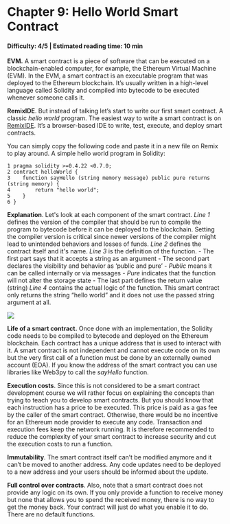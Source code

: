 # Chapter 9: Hello World Smart Contract
#### Difficulty: **4/5** \| Estimated reading time: **10 min**

<dialog character="jellyfish">OK, you’ve received a lot of equipment; let’s make use of it! In the depth of Web3, we call this activity “to buidl”. The etymology of the letter inversion is quite funny if you like to wander.</dialog>

**EVM.** A smart contract is a piece of software that can be executed on a blockchain-enabled computer, for example, the Ethereum Virtual Machine (EVM). In the EVM, a smart contract is an executable program that was deployed to the Ethereum blockchain. It’s usually written in a high-level language called Solidity and compiled into bytecode to be executed whenever someone calls it.

**RemixIDE**. But instead of talking let’s start to write our first smart contract. A classic *hello world* program. The easiest way to write a smart contract is on <a href="http://remix.ethereum.org" target="_blank" >RemixIDE</a>. It’s a browser-based IDE to write, test, execute, and deploy smart contracts.

You can simply copy the following code and paste it in a new file on Remix to play around. A simple hello world program in Solidity:

```Solidity
1 pragma solidity >=0.4.22 <0.7.0;
2 contract helloWorld {
3    function sayHello (string memory message) public pure returns (string memory) {
4        return "hello world";
5    }
6 }
```
**Explanation**. Let's look at each component of the smart contract.
*Line 1* defines the version of the compiler that should be run to compile the program to bytecode before it can be deployed to the blockchain. Setting the compiler version is critical since newer versions of the compiler might lead to unintended behaviors and losses of funds.
*Line 2* defines the contract itself and it's name.
*Line 3* is the definition of the function.
    - The first part says that it accepts a string as an argument
    - The second part declares the visibility and behavior as ‘public and pure’
    - *Public* means it can be called internally or via messages
    - *Pure* indicates that the function will not alter the storage state
    - The last part defines the return value (string)
*Line 4* contains the actual logic of the function. This smart contract only returns the string “hello world” and it does not use the passed string argument at all.

<img src="/images/chapter9_0.png" />

**Life of a smart contract.** Once done with an implementation, the Solidity code needs to be compiled to bytecode and deployed on the Ethereum blockchain. Each contract has a unique address that is used to interact with it. A smart contract is not independent and cannot execute code on its own but the very first call of a function must be done by an externally owned account (EOA). If you know the address of the smart contract you can use libraries like Web3py to call the *sayHello* function.

**Execution costs**. Since this is not considered to be a smart contract development course we will rather focus on explaining the concepts than trying to teach you to develop smart contracts. But you should know that each instruction has a price to be executed. This price is paid as a gas fee by the caller of the smart contract. Otherwise, there would be no incentive for an Ethereum node provider to execute any code. Transaction and execution fees keep the network running. It is therefore recommended to reduce the complexity of your smart contract to increase security and cut the execution costs to run a function.

**Immutability**. The smart contract itself can’t be modified anymore and it can’t be moved to another address. Any code updates need to be deployed to a new address and your users should be informed about the update.

**Full control over contracts**. Also, note that a smart contract does not provide any logic on its own. If you only provide a function to receive money but none that allows you to spend the received money, there is no way to get the money back. Your contract will just do what you enable it to do. There are no default functions.
